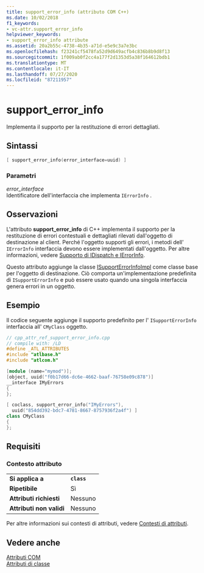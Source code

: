 ```yaml
---
title: support_error_info (attributo COM C++)
ms.date: 10/02/2018
f1_keywords:
- vc-attr.support_error_info
helpviewer_keywords:
- support_error_info attribute
ms.assetid: 20a2b55c-4738-4b35-a71d-e5e9c3a7e3bc
ms.openlocfilehash: f23241cf5478fa52d9d649acfb4c836b8b9d8f13
ms.sourcegitcommit: 1f009ab0f2cc4a177f2d1353d5a38f164612bdb1
ms.translationtype: MT
ms.contentlocale: it-IT
ms.lasthandoff: 07/27/2020
ms.locfileid: "87211957"
---
```

# <a name="support_error_info"></a>support_error_info

Implementa il supporto per la restituzione di errori dettagliati.

## <a name="syntax"></a>Sintassi

```cpp
[ support_error_info(error_interface=uuid) ]
```

### <a name="parameters"></a>Parametri

*error_interface*<br/>
Identificatore dell'interfaccia che implementa `IErrorInfo` .

## <a name="remarks"></a>Osservazioni

L'attributo **support_error_info** di C++ implementa il supporto per la restituzione di errori contestuali e dettagliati rilevati dall'oggetto di destinazione al client. Perché l'oggetto supporti gli errori, i metodi dell' `IErrorInfo` interfaccia devono essere implementati dall'oggetto. Per altre informazioni, vedere [Supporto di IDispatch e IErrorInfo](../../atl/supporting-idispatch-and-ierrorinfo.md).

Questo attributo aggiunge la classe [ISupportErrorInfoImpl](../../atl/reference/isupporterrorinfoimpl-class.md) come classe base per l'oggetto di destinazione. Ciò comporta un'implementazione predefinita di `ISupportErrorInfo` e può essere usato quando una singola interfaccia genera errori in un oggetto.

## <a name="example"></a>Esempio

Il codice seguente aggiunge il supporto predefinito per l' `ISupportErrorInfo` interfaccia all' `CMyClass` oggetto.

```cpp
// cpp_attr_ref_support_error_info.cpp
// compile with: /LD
#define _ATL_ATTRIBUTES
#include "atlbase.h"
#include "atlcom.h"

[module (name="mymod")];
[object, uuid("f0b17d66-dc6e-4662-baaf-76758e09c878")]
__interface IMyErrors
{
};

[ coclass, support_error_info("IMyErrors"),
  uuid("854dd392-bdc7-4781-8667-8757936f2a4f") ]
class CMyClass
{
};
```

## <a name="requirements"></a>Requisiti

### <a name="attribute-context"></a>Contesto attributo

|||
|-|-|
|**Si applica a**|**`class`**|
|**Ripetibile**|Sì|
|**Attributi richiesti**|Nessuno|
|**Attributi non validi**|Nessuno|

Per altre informazioni sui contesti di attributi, vedere [Contesti di attributi](cpp-attributes-com-net.md#contexts).

## <a name="see-also"></a>Vedere anche

[Attributi COM](com-attributes.md)<br/>
[Attributi di classe](class-attributes.md)
